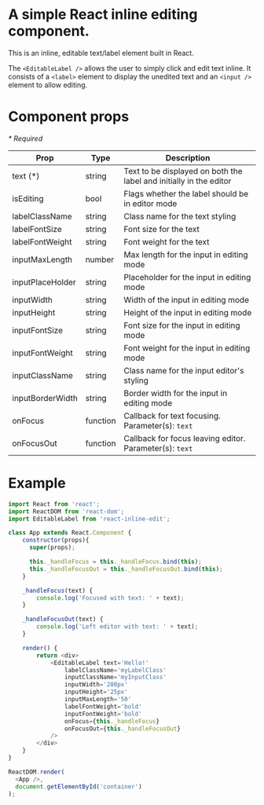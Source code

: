 # A simple React inline editing component.
This is an inline, editable text/label element built in React.

The `<EditableLabel />` allows the user to simply click and edit text inline. It consists of a `<label>` element to display the unedited text and an `<input />` element to allow editing.

# Component props
_* Required_ 

| Prop | Type   | Description
| -----| -------| -------- |
| text (*)| string | Text to be displayed on both the label and initially in the editor |
| isEditing | bool | Flags whether the label should be in editor mode
| labelClassName | string | Class name for the text styling
| labelFontSize | string | Font size for the text 
| labelFontWeight | string | Font weight for the text
| inputMaxLength | number | Max length for the input in editing mode
| inputPlaceHolder | string | Placeholder for the input in editing mode
| inputWidth | string | Width of the input in editing mode
| inputHeight | string | Height of the input in editing mode
| inputFontSize | string | Font size for the input in editing mode
| inputFontWeight | string | Font weight for the input in editing mode 
| inputClassName | string | Class name for the input editor's styling
| inputBorderWidth | string | Border width for the input in editing mode
| onFocus | function | Callback for text focusing. Parameter(s): `text`
| onFocusOut | function | Callback for focus leaving editor. Parameter(s): `text`


# Example
```javascript
import React from 'react';
import ReactDOM from 'react-dom';
import EditableLabel from 'react-inline-edit';

class App extends React.Component {
    constructor(props){
      super(props);

      this._handleFocus = this._handleFocus.bind(this);
      this._handleFocusOut = this._handleFocusOut.bind(this);
    }

    _handleFocus(text) {
        console.log('Focused with text: ' + text);
    }

    _handleFocusOut(text) {
        console.log('Left editor with text: ' + text);
    }

    render() {
        return <div>
            <EditableLabel text='Hello!'
                labelClassName='myLabelClass'
                inputClassName='myInputClass'
                inputWidth='200px'
                inputHeight='25px'
                inputMaxLength='50'
                labelFontWeight='bold'
                inputFontWeight='bold'
                onFocus={this._handleFocus}
                onFocusOut={this._handleFocusOut}
            />
        </div>
    }
}

ReactDOM.render(
  <App />,
  document.getElementById('container')
);
```